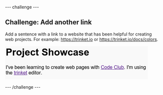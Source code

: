 \--- challenge \---

## Challenge: Add another link

Add a sentence with a link to a website that has been helpful for creating web projects. For example: <https://trinket.io> or <https://trinket.io/docs/colors>.

![स्क्रीनशॉट](images/showcase-link-challenge.png)

\--- /challenge \---